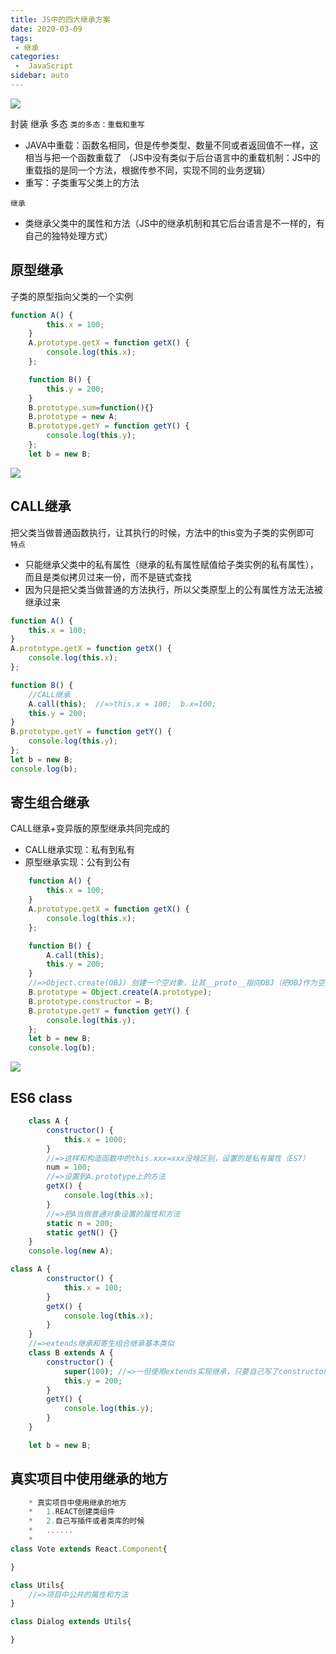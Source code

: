 ```yaml
---
title: JS中的四大继承方案
date: 2020-03-09
tags:
 - 继承
categories:
 -  JavaScript
sidebar: auto
---
```


![](https://resource.limeili.co/abstract/abstract%20(29).jpg)
<!-- more -->


封装 继承 多态 
`类的多态：重载和重写`  

 * JAVA中重载：函数名相同，但是传参类型、数量不同或者返回值不一样，这相当与把一个函数重载了 （JS中没有类似于后台语言中的重载机制：JS中的重载指的是同一个方法，根据传参不同，实现不同的业务逻辑）
 * 重写：子类重写父类上的方法

`继承`  
 * 类继承父类中的属性和方法（JS中的继承机制和其它后台语言是不一样的，有自己的独特处理方式）
## 原型继承
子类的原型指向父类的一个实例
```js
function A() {
        this.x = 100;
    }
    A.prototype.getX = function getX() {
        console.log(this.x);
    };

    function B() {
        this.y = 200;
    }
    B.prototype.sum=function(){}
    B.prototype = new A;
    B.prototype.getY = function getY() {
        console.log(this.y);
    };
    let b = new B;
```
![](https://resource.limeili.co/image/202005271131.png)

## CALL继承
把父类当做普通函数执行，让其执行的时候，方法中的this变为子类的实例即可  
`特点`  
* 只能继承父类中的私有属性（继承的私有属性赋值给子类实例的私有属性），而且是类似拷贝过来一份，而不是链式查找
* 因为只是把父类当做普通的方法执行，所以父类原型上的公有属性方法无法被继承过来
```js
function A() {
    this.x = 100;
}
A.prototype.getX = function getX() {
    console.log(this.x);
};

function B() {
    //CALL继承
    A.call(this);  //=>this.x = 100;  b.x=100;
    this.y = 200;
}
B.prototype.getY = function getY() {
    console.log(this.y);
};
let b = new B;
console.log(b);
```

## 寄生组合继承
CALL继承+变异版的原型继承共同完成的  
* CALL继承实现：私有到私有
* 原型继承实现：公有到公有
```js
    function A() {
        this.x = 100;
    }
    A.prototype.getX = function getX() {
        console.log(this.x);
    };

    function B() {
        A.call(this);
        this.y = 200;
    }
    //=>Object.create(OBJ) 创建一个空对象，让其__proto__指向OBJ（把OBJ作为空对象的原型）
    B.prototype = Object.create(A.prototype);
    B.prototype.constructor = B;
    B.prototype.getY = function getY() {
        console.log(this.y);
    };
    let b = new B;
    console.log(b);
```
![](https://resource.limeili.co/image/202005271144.png)

## ES6 class
```js
    class A {
        constructor() {
            this.x = 1000;
        }
        //=>这样和构造函数中的this.xxx=xxx没啥区别，设置的是私有属性（ES7）
        num = 100;
        //=>设置到A.prototype上的方法
        getX() {
            console.log(this.x);
        }
        //=>把A当做普通对象设置的属性和方法
        static n = 200;
        static getN() {}
    }
    console.log(new A); 
```
```js
class A {
        constructor() {
            this.x = 100;
        }
        getX() {
            console.log(this.x);
        }
    }
    //=>extends继承和寄生组合继承基本类似
    class B extends A {
        constructor() {
            super(100); //=>一但使用extends实现继承，只要自己写了constructor，就必须写super  <=> A.call(this,100)
            this.y = 200;
        }
        getY() {
            console.log(this.y);
        }
    }

    let b = new B; 
```
## 真实项目中使用继承的地方
```js
    * 真实项目中使用继承的地方
    *   1.REACT创建类组件
    *   2.自己写插件或者类库的时候
    *   ......
    *
class Vote extends React.Component{

} 

class Utils{
    //=>项目中公共的属性和方法
}

class Dialog extends Utils{

}
```